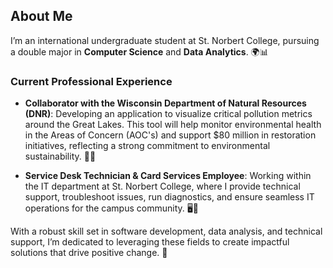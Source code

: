 ## About Me

I’m an international undergraduate student at St. Norbert College, pursuing a double major in **Computer Science** and **Data Analytics**. 🌍📊

### Current Professional Experience

- **Collaborator with the Wisconsin Department of Natural Resources (DNR)**: Developing an application to visualize critical pollution metrics around the Great Lakes. This tool will help monitor environmental health in the Areas of Concern (AOC's) and support $80 million in restoration initiatives, reflecting a strong commitment to environmental sustainability. 🌱💧

- **Service Desk Technician & Card Services Employee**: Working within the IT department at St. Norbert College, where I provide technical support, troubleshoot issues, run diagnostics, and ensure seamless IT operations for the campus community. 🖥️🔧

With a robust skill set in software development, data analysis, and technical support, I’m dedicated to leveraging these fields to create impactful solutions that drive positive change. 🚀
